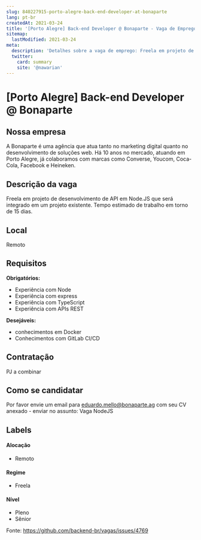```yaml
---
slug: 840227915-porto-alegre-back-end-developer-at-bonaparte
lang: pt-br
createdAt: 2021-03-24
title: '[Porto Alegre] Back-end Developer @ Bonaparte - Vaga de Emprego'
sitemap:
  lastModified: 2021-03-24
meta:
  description: 'Detalhes sobre a vaga de emprego: Freela em projeto de desenvolvimento de API em Node.JS que será integrado em um projeto existente. Tempo estimado de trabalho em torno de 15 dias.'
  twitter:
    card: summary
    site: '@nawarian'
---
```


# [Porto Alegre] Back-end Developer @ Bonaparte

## Nossa empresa

A Bonaparte é uma agência que atua tanto no marketing digital quanto no desenvolvimento de soluções web. Há 10 anos no mercado, atuando em Porto Alegre, já colaboramos com marcas como Converse, Youcom, Coca-Cola, Facebook e Heineken.

## Descrição da vaga

Freela em projeto de desenvolvimento de API em Node.JS que será integrado em um projeto existente. Tempo estimado de trabalho em torno de 15 dias.

## Local

Remoto

## Requisitos

**Obrigatórios:**
- Experiência com Node
- Experiência com express
- Experiência com TypeScript
- Experiência com APIs REST

**Desejáveis:**
- conhecimentos em Docker
- Conhecimentos com GitLab CI/CD

## Contratação

PJ a combinar

## Como se candidatar

Por favor envie um email para eduardo.mello@bonaparte.ag com seu CV anexado - enviar no assunto: Vaga NodeJS

## Labels
<!-- retire os labels que não fazem sentido à vaga -->

#### Alocação
- Remoto

#### Regime
- Freela


#### Nível
- Pleno
- Sênior





Fonte: https://github.com/backend-br/vagas/issues/4769